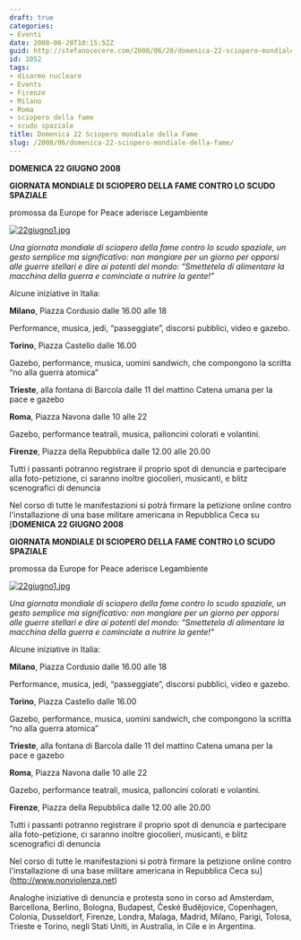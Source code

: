 ```yaml
---
draft: true
categories:
- Eventi
date: 2008-06-20T10:15:52Z
guid: http://stefanocecere.com/2008/06/20/domenica-22-sciopero-mondiale-della-fame/
id: 1052
tags:
- disarmo nucleare
- Events
- Firenze
- Milano
- Roma
- sciopero della fame
- scudo spaziale
title: Domenica 22 Sciopero mondiale della Fame
slug: /2008/06/domenica-22-sciopero-mondiale-della-fame/
---
```


**DOMENICA 22 GIUGNO 2008**
  
**GIORNATA MONDIALE DI SCIOPERO DELLA FAME CONTRO LO SCUDO SPAZIALE**
  
promossa da Europe for Peace aderisce Legambiente

<a href="http://www.nonviolenza.net" target="_blank"><img src='http://stefanocecere.com/wp-content/uploads/sites/3/2008/06/22giugno1.jpg' alt='22giugno1.jpg' /></a>

_Una giornata mondiale di sciopero della fame contro lo scudo spaziale, un gesto semplice ma significativo: non mangiare per un giorno per opporsi alle guerre stellari e dire ai potenti del mondo: “Smettetela di alimentare la macchina della guerra e cominciate a nutrire la gente!”_

Alcune iniziative in Italia:

**Milano**, Piazza Cordusio dalle 16.00 alle 18
  
Performance, musica, jedi, “passeggiate”, discorsi pubblici, video e gazebo.

**Torino**, Piazza Castello dalle 16.00
  
Gazebo, performance, musica, uomini sandwich, che compongono la scritta “no alla guerra atomica”

**Trieste**, alla fontana di Barcola dalle 11 del mattino Catena umana per la pace e gazebo

**Roma**, Piazza Navona dalle 10 alle 22
  
Gazebo, performance teatrali, musica, palloncini colorati e volantini.

**Firenze**, Piazza della Repubblica dalle 12.00 alle 20.00
  
Tutti i passanti potranno registrare il proprio spot di denuncia e partecipare alla foto-petizione, ci saranno inoltre giocolieri, musicanti, e blitz scenografici di denuncia

Nel corso di tutte le manifestazioni si potrà firmare la petizione online contro l'installazione di una base militare americana in Repubblica Ceca su [**DOMENICA 22 GIUGNO 2008**
  
**GIORNATA MONDIALE DI SCIOPERO DELLA FAME CONTRO LO SCUDO SPAZIALE**
  
promossa da Europe for Peace aderisce Legambiente

<a href="http://www.nonviolenza.net" target="_blank"><img src='http://stefanocecere.com/wp-content/uploads/sites/3/2008/06/22giugno1.jpg' alt='22giugno1.jpg' /></a>

_Una giornata mondiale di sciopero della fame contro lo scudo spaziale, un gesto semplice ma significativo: non mangiare per un giorno per opporsi alle guerre stellari e dire ai potenti del mondo: “Smettetela di alimentare la macchina della guerra e cominciate a nutrire la gente!”_

Alcune iniziative in Italia:

**Milano**, Piazza Cordusio dalle 16.00 alle 18
  
Performance, musica, jedi, “passeggiate”, discorsi pubblici, video e gazebo.

**Torino**, Piazza Castello dalle 16.00
  
Gazebo, performance, musica, uomini sandwich, che compongono la scritta “no alla guerra atomica”

**Trieste**, alla fontana di Barcola dalle 11 del mattino Catena umana per la pace e gazebo

**Roma**, Piazza Navona dalle 10 alle 22
  
Gazebo, performance teatrali, musica, palloncini colorati e volantini.

**Firenze**, Piazza della Repubblica dalle 12.00 alle 20.00
  
Tutti i passanti potranno registrare il proprio spot di denuncia e partecipare alla foto-petizione, ci saranno inoltre giocolieri, musicanti, e blitz scenografici di denuncia

Nel corso di tutte le manifestazioni si potrà firmare la petizione online contro l'installazione di una base militare americana in Repubblica Ceca su](http://www.nonviolenza.net) 

Analoghe iniziative di denuncia e protesta sono in corso ad Amsterdam, Barcellona, Berlino, Bologna, Budapest, České Budějovice, Copenhagen, Colonia, Dusseldorf, Firenze, Londra, Malaga, Madrid, Milano, Parigi, Tolosa, Trieste e Torino, negli Stati Uniti, in Australia, in Cile e in Argentina.